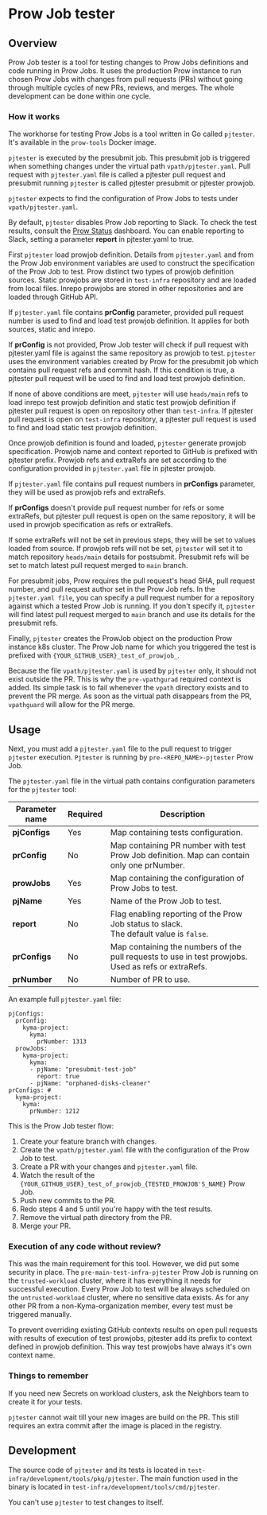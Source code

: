# Prow Job tester

## Overview

Prow Job tester is a tool for testing changes to Prow Jobs definitions and code running in Prow Jobs. It uses the production Prow instance to run chosen Prow Jobs with changes from pull requests (PRs) without going through multiple cycles of new PRs, reviews, and merges. The whole development can be done within one cycle.

### How it works

The workhorse for testing Prow Jobs is a tool written in Go called `pjtester`. It's available in the `prow-tools` Docker image.

`pjtester` is executed by the presubmit job. This presubmit job is triggered when something changes under the virtual path `vpath/pjtester.yaml`. Pull request with `pjtester.yaml` file is called a pjtester pull request and presubmit running `pjtester` is called pjtester presubmit or pjtester prowjob.

`pjtester` expects to find the configuration of Prow Jobs to tests under `vpath/pjtester.yaml`.

By default, `pjtester` disables Prow Job reporting to Slack. To check the test results, consult the [Prow Status](https://status.build.kyma-project.io/) dashboard. You can enable reporting to Slack, setting a parameter **report** in pjtester.yaml to true.

First `pjtester` load prowjob definition. Details from `pjtester.yaml` and from the Prow Job environment variables are used to construct the specification of the Prow Job to test. Prow distinct two types of prowjob definition sources. Static prowjobs are stored in `test-infra` repository and are loaded from local files. Inrepo prowjobs are stored in other repositories and are loaded through GitHub API.

If `pjtester.yaml` file contains **prConfig** parameter, provided pull request number is used to find and load test prowjob definition. It applies for both sources, static and inrepo.

If **prConfig** is not provided, Prow Job tester will check if pull request with pjtester.yaml file is against the same repository as prowjob to test. `pjtester` uses the environment variables created by Prow for the presubmit job which contains pull request refs and commit hash. If this condition is true, a pjtester pull request will be used to find and load test prowjob definition.

If none of above conditions are meet, `pjtester` will use `heads/main` refs to load inrepo test prowjob definition and static test prowjob definition if pjtester pull request is open on repository other than `test-infra`. If pjtester pull request is open on `test-infra` repository, a pjtester pull request is used to find and load static test prowjob definition.

Once prowjob definition is found and loaded, `pjtester` generate prowjob specification. Prowjob name and context reported to GitHub is prefixed with pjtester prefix. Prowjob refs and extraRefs are set according to the configuration provided in `pjtester.yaml` file in pjtester prowjob.

If `pjtester.yaml` file contains pull request numbers in **prConfigs** parameter, they will be used as prowjob refs and extraRefs.

If **prConfigs** doesn't provide pull request number for refs or some extraRefs, but pjtester pull request is open on the same repository, it will be used in prowjob specification as refs or extraRefs.

If some extraRefs will not be set in previous steps, they will be set to values loaded from source. If prowjob refs will not be set, `pjtester` will set it to match repository `heads/main` details for postsubmit. Presubmit refs will be set to match latest pull request merged to `main` branch.

For presubmit jobs, Prow requires the pull request's head SHA, pull request number, and pull request author set in the Prow Job refs. In the `pjtester.yaml file`, you can specify a pull request number for a repository against which a tested Prow Job is running. If you don't specify it, `pjtester` will find latest pull request merged to `main` branch and use its details for the presubmit refs.

Finally, `pjtester` creates the ProwJob object on the production Prow instance k8s cluster. The Prow Job name for which you triggered the test is prefixed with `{YOUR_GITHUB_USER}_test_of_prowjob_`.

Because the file `vpath/pjtester.yaml` is used by `pjtester` only, it should not exist outside the PR. This is why the `pre-vpathgurad` required context is added. Its simple task is to fail whenever the `vpath` directory exists and to prevent the PR merge. As soon as the virtual path disappears from the PR, `vpathguard` will allow for the PR merge.


## Usage

Next, you must add a `pjtester.yaml` file to the pull request to trigger `pjtester` execution. `Pjtester` is running by `pre-<REPO_NAME>-pjtester` Prow Job.

The `pjtester.yaml` file in the virtual path contains configuration parameters for the `pjtester` tool:

| Parameter name | Required | Description                                                                                             |
|----------------|----------|---------------------------------------------------------------------------------------------------------|
| **pjConfigs**  | Yes      | Map containing tests configuration.                                                                     | Yes |
| **prConfig**   | No       | Map containing PR number with test Prow Job definition. Map can contain only one prNumber.              | Yes |
| **prowJobs**   | Yes      | Map containing the configuration of Prow Jobs to test.                                                  | Yes |
| **pjName**     | Yes      | Name of the Prow Job to test.                                                                           | Yes |
| **report**     | No       | Flag enabling reporting of the Prow Job status to slack. <br> The default value is `false`.             | No |
| **prConfigs**  | No       | Map containing the numbers of the pull requests to use in test prowjobs. <br> Used as refs or extraRefs. | No |
| **prNumber**   | No       | Number of PR to use.                                                                                    | No |

An example full `pjtester.yaml` file:

```
pjConfigs:
  prConfig:
    kyma-project:
      kyma:
        prNumber: 1313
  prowJobs:
    kyma-project:
      kyma:
      - pjName: "presubmit-test-job"
        report: true
      - pjName: "orphaned-disks-cleaner"
prConfigs: #
  kyma-project:
    kyma:
      prNumber: 1212
```

This is the Prow Job tester flow:

1. Create your feature branch with changes.
2. Create the `vpath/pjtester.yaml` file with the configuration of the Prow Job to test.
3. Create a PR with your changes and `pjtester.yaml` file.
4. Watch the result of the `{YOUR_GITHUB_USER}_test_of_prowjob_{TESTED_PROWJOB'S_NAME}` Prow Job.
5. Push new commits to the PR.
6. Redo steps 4 and 5 until you're happy with the test results.
7. Remove the virtual path directory from the PR.
8. Merge your PR.

### Execution of any code without review?

This was the main requirement for this tool. However, we did put some security in place. The `pre-main-test-infra-pjtester` Prow Job is running on the `trusted-workload` cluster, where it has everything it needs for successful execution. Every Prow Job to test will be always scheduled on the `untrusted-workload` cluster, where no sensitive data exists. As for any other PR from a non-Kyma-organization member, every test must be triggered manually.

To prevent overriding existing GitHub contexts results on open pull requests with results of execution of test prowjobs, pjtester add its prefix to context defined in prowjob definition. This way test prowjobs have always it's own context name.

### Things to remember

If you need new Secrets on workload clusters, ask the Neighbors team to create it for your tests.

`pjtester` cannot wait till your new images are build on the PR. This still requires an extra commit after the image is placed in the registry.

## Development

The source code of `pjtester` and its tests is located in `test-infra/development/tools/pkg/pjtester`.
The main function used in the binary is located in `test-infra/development/tools/cmd/pjtester`.

You can't use `pjtester` to test changes to itself.
